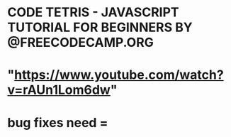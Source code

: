 # CODE TETRIS - JAVASCRIPT TUTORIAL FOR BEGINNERS BY @FREECODECAMP.ORG 
# "https://www.youtube.com/watch?v=rAUn1Lom6dw"

# bug fixes need = 